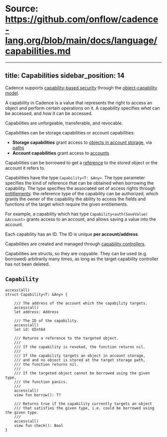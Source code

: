 # Source: https://github.com/onflow/cadence-lang.org/blob/main/docs/language/capabilities.md

---
title: Capabilities
sidebar_position: 14
---

Cadence supports [capability-based security](https://en.wikipedia.org/wiki/Capability-based_security)
through the [object-capability model](https://en.wikipedia.org/wiki/Object-capability_model).

A capability in Cadence is a value that represents the right
to access an object and perform certain operations on it.
A capability specifies _what_ can be accessed, and _how_ it can be accessed.

Capabilities are unforgeable, transferable, and revocable.

Capabilities can be storage capabilities or account capabilities:
- **Storage capabilities** grant access to [objects in account storage](./accounts/storage.mdx),
via [paths](./accounts/paths.mdx)
- **Account capabilities** grant access to [accounts](./accounts/index.mdx)

Capabilities can be borrowed to get a [reference](./references.mdx) to the stored object or the account it refers to.

Capabilities have the type `Capability<T: &Any>`.
The type parameter specifies the kind of reference that can be obtained when borrowing the capability.
The type specifies the associated set of access rights through [entitlements](./access-control.md):
the reference type of the capability can be authorized,
which grants the owner of the capability the ability to access the fields and functions of the target
which require the given entitlements.

For example, a capability which has type `Capability<auth(SaveValue) &Account>`
grants access to an account, and allows saving a value into the account.

Each capability has an ID.
The ID is unique **per account/address**.

Capabilities are created and managed through [capability controllers](./accounts/capabilities.mdx).

Capabilities are structs, so they are copyable. 
They can be used (e.g. borrowed) arbitrarily many times, as long as the target capability controller has not been deleted.

## `Capability`

```cadence
access(all)
struct Capability<T: &Any> {
    
    /// The address of the account which the capability targets.
    access(all)
    let address: Address

    /// The ID of the capability.
    access(all)
    let id: UInt64

    /// Returns a reference to the targeted object.
    ///
    /// If the capability is revoked, the function returns nil.
    ///
    /// If the capability targets an object in account storage,
    /// and and no object is stored at the target storage path,
    /// the function returns nil.
    ///
    /// If the targeted object cannot be borrowed using the given type,
    /// the function panics.
    ///
    access(all)
    view fun borrow(): T?

    /// Returns true if the capability currently targets an object
    /// that satisfies the given type, i.e. could be borrowed using the given type.
    ///
    access(all)
    view fun check(): Bool
}
```
